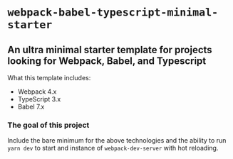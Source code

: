 # `webpack-babel-typescript-minimal-starter`
## An ultra minimal starter template for projects looking for Webpack, Babel, and Typescript

What this template includes:
- Webpack 4.x
- TypeScript 3.x
- Babel 7.x

### The goal of this project
Include the bare minimum for the above technologies and the ability to run `yarn dev` to start and instance of `webpack-dev-server` with hot reloading.
